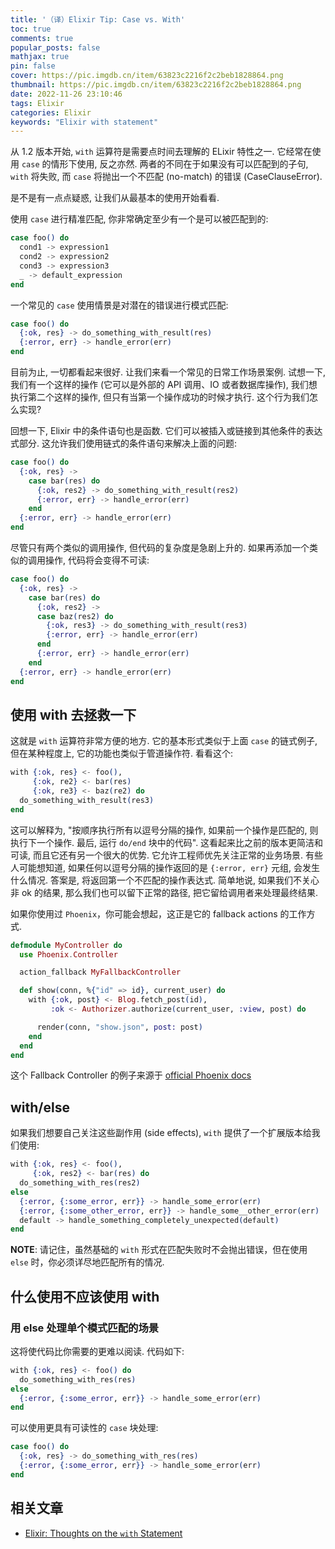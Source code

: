 ```yaml
---
title: '（译）Elixir Tip: Case vs. With'
toc: true
comments: true
popular_posts: false
mathjax: true
pin: false
cover: https://pic.imgdb.cn/item/63823c2216f2c2beb1828864.png
thumbnail: https://pic.imgdb.cn/item/63823c2216f2c2beb1828864.png
date: 2022-11-26 23:10:46
tags: Elixir
categories: Elixir
keywords: "Elixir with statement"
---
```


从 1.2 版本开始, `with` 运算符是需要点时间去理解的 ELixir 特性之一. 它经常在使用 `case` 的情形下使用, 反之亦然. 两者的不同在于如果没有可以匹配到的子句, `with` 将失败, 而 `case` 将抛出一个不匹配 (no-match) 的错误 (CaseClauseError). 

是不是有一点点疑惑, 让我们从最基本的使用开始看看.

使用 `case` 进行精准匹配, 你非常确定至少有一个是可以被匹配到的:

```elixir
case foo() do
  cond1 -> expression1
  cond2 -> expression2
  cond3 -> expression3
  _ -> default_expression
end
```

一个常见的 `case` 使用情景是对潜在的错误进行模式匹配:

```elixir
case foo() do
  {:ok, res} -> do_something_with_result(res)
  {:error, err} -> handle_error(err)
end
```

目前为止, 一切都看起来很好. 让我们来看一个常见的日常工作场景案例. 试想一下, 我们有一个这样的操作 (它可以是外部的 API 调用、IO 或者数据库操作), 我们想执行第二个这样的操作, 但只有当第一个操作成功的时候才执行. 这个行为我们怎么实现?

回想一下, Elixir 中的条件语句也是函数. 它们可以被插入或链接到其他条件的表达式部分. 这允许我们使用链式的条件语句来解决上面的问题:

```elixir
case foo() do
  {:ok, res} ->
    case bar(res) do
      {:ok, res2} -> do_something_with_result(res2)
      {:error, err} -> handle_error(err)
	end
  {:error, err} -> handle_error(err)
end
```

尽管只有两个类似的调用操作, 但代码的复杂度是急剧上升的. 如果再添加一个类似的调用操作, 代码将会变得不可读:

```elixir
case foo() do
  {:ok, res} ->
    case bar(res) do
	  {:ok, res2} ->
      case baz(res2) do
        {:ok, res3} -> do_something_with_result(res3)
        {:error, err} -> handle_error(err)
      end
	  {:error, err} -> handle_error(err)
	end
  {:error, err} -> handle_error(err)
end
```

## 使用 with 去拯救一下

这就是 `with` 运算符非常方便的地方. 它的基本形式类似于上面 `case` 的链式例子, 但在某种程度上, 它的功能也类似于管道操作符. 看看这个:

```elixir
with {:ok, res} <- foo(),
     {:ok, re2} <- bar(res)
     {:ok, re3} <- baz(re2) do
  do_something_with_result(res3)
end
```

这可以解释为, "按顺序执行所有以逗号分隔的操作, 如果前一个操作是匹配的, 则执行下一个操作. 最后, 运行 `do/end` 块中的代码". 这看起来比之前的版本更简洁和可读, 而且它还有另一个很大的优势. 它允许工程师优先关注正常的业务场景. 有些人可能想知道, 如果任何以逗号分隔的操作返回的是 `{:error, err}` 元组, 会发生什么情况. 答案是, 将返回第一个不匹配的操作表达式. 简单地说, 如果我们不关心非 ok 的结果, 那么我们也可以留下正常的路径, 把它留给调用者来处理最终结果. 

如果你使用过 `Phoenix`，你可能会想起，这正是它的 fallback actions 的工作方式. 

```elixir
defmodule MyController do
  use Phoenix.Controller

  action_fallback MyFallbackController

  def show(conn, %{"id" => id}, current_user) do
    with {:ok, post} <- Blog.fetch_post(id),
         :ok <- Authorizer.authorize(current_user, :view, post) do

      render(conn, "show.json", post: post)
    end
  end
end
```

这个 Fallback Controller 的例子来源于 [official Phoenix docs](https://hexdocs.pm/phoenix/Phoenix.Controller.html#action_fallback/1)

## with/else

如果我们想要自己关注这些副作用 (side effects), `with` 提供了一个扩展版本给我们使用:

```elixir
with {:ok, res} <- foo(),
     {:ok, res2} <- bar(res) do
  do_something_with_res(res2)
else
  {:error, {:some_error, err}} -> handle_some_error(err)
  {:error, {:some_other_error, err}} -> handle_some__other_error(err)
  default -> handle_something_completely_unexpected(default)
end
```

**NOTE**: 请记住，虽然基础的 `with` 形式在匹配失败时不会抛出错误，但在使用 `else` 时，你必须详尽地匹配所有的情况. 

## 什么使用不应该使用 with

### 用 else 处理单个模式匹配的场景

这将使代码比你需要的更难以阅读. 代码如下:

```elixir
with {:ok, res} <- foo() do
  do_something_with_res(res)
else
  {:error, {:some_error, err}} -> handle_some_error(err)
end
```

可以使用更具有可读性的 `case` 块处理:

```elixir
case foo() do
  {:ok, res} -> do_something_with_res(res)
  {:error, {:some_error, err}} -> handle_some_error(err)
end
```

## 相关文章

- [Elixir: Thoughts on the `with` Statement](https://relistan.com/elixir-thoughts-on-the-with-statement)
